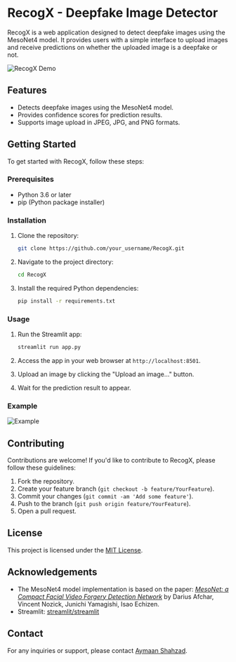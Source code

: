# RecogX - Deepfake Image Detector

RecogX is a web application designed to detect deepfake images using the MesoNet4 model. It provides users with a simple interface to upload images and receive predictions on whether the uploaded image is a deepfake or not.

![RecogX Demo](demo.gif)

## Features

- Detects deepfake images using the MesoNet4 model.
- Provides confidence scores for prediction results.
- Supports image upload in JPEG, JPG, and PNG formats.

## Getting Started

To get started with RecogX, follow these steps:

### Prerequisites

- Python 3.6 or later
- pip (Python package installer)

### Installation

1. Clone the repository:

   ```sh
   git clone https://github.com/your_username/RecogX.git
   ```

2. Navigate to the project directory:

   ```sh
   cd RecogX
   ```

3. Install the required Python dependencies:

   ```sh
   pip install -r requirements.txt
   ```

### Usage

1. Run the Streamlit app:

   ```sh
   streamlit run app.py
   ```

2. Access the app in your web browser at `http://localhost:8501`.

3. Upload an image by clicking the "Upload an image..." button.

4. Wait for the prediction result to appear.

### Example

![Example](example.png)

## Contributing

Contributions are welcome! If you'd like to contribute to RecogX, please follow these guidelines:

1. Fork the repository.
2. Create your feature branch (`git checkout -b feature/YourFeature`).
3. Commit your changes (`git commit -am 'Add some feature'`).
4. Push to the branch (`git push origin feature/YourFeature`).
5. Open a pull request.

## License

This project is licensed under the [MIT License](LICENSE).

## Acknowledgements

- The MesoNet4 model implementation is based on the paper: *[MesoNet: a Compact Facial Video Forgery Detection Network](https://arxiv.org/abs/1809.00888)* by Darius Afchar, Vincent Nozick, Junichi Yamagishi, Isao Echizen.
- Streamlit: [streamlit/streamlit](https://github.com/streamlit/streamlit)

## Contact

For any inquiries or support, please contact [Aymaan Shahzad](mailto:aymaanshahzad23@gmail.com).

